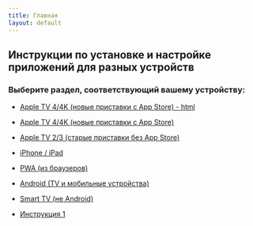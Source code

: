 ```yaml
---
title: Главная
layout: default
---
```

## Инструкции по установке и настройке приложений для разных устройств 

### Выберите раздел, соответствующий вашему устройству:

- <a href="/instructions/appletv4.md" target="_blank">Apple TV 4/4K (новые приставки с App Store) - html</a>
- [Apple TV 4/4K (новые приставки с App Store)](/instructions/appletv4.md)
- <a href="/instructions/appletv3.md" target="_blank" rel="noopener">Apple TV 2/3 (старые приставки без App Store)</a>
- <a href="/instructions/ios.md" target="_blank" rel="noopener">iPhone / iPad</a>
- <a href="/instructions/pwa.md" target="_blank" rel="noopener">PWA (из браузеров)</a>
- <a href="/instructions/android.md" target="_blank" rel="noopener">Android (TV и мобильные устройства)</a>
- <a href="=/instructions/smarttv.md" target="_blank" rel="noopener">Smart TV (не Android)</a>

- <a href="/instructions/instruction1" target="_blank" rel="noopener">Инструкция 1</a>
